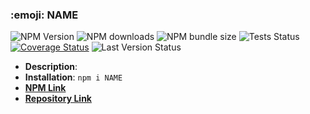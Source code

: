   ### :emoji: NAME
  ![NPM Version](https://img.shields.io/npm/v/NAME.svg)
  ![NPM downloads](https://img.shields.io/npm/dm/NAME.svg)
  ![NPM bundle size](https://img.shields.io/bundlephobia/min/NAME)
  ![Tests Status](https://github.com/gastonpereyra/NAME/workflows/Build%20Status/badge.svg)
  [![Coverage Status](https://img.shields.io/coveralls/github/gastonpereyra/NAME/master.svg)](https://coveralls.io/r/gastonpereyra/NAME?branch=master)
  ![Last Version Status](https://github.com/gastonpereyra/packages-status/workflows/NAME-Status/badge.svg)

  - **Description**: 
  - **Installation**: `npm i NAME`
  - [**NPM Link**](https://www.npmjs.com/package/NAME)
  - [**Repository Link**](https://github.com/gastonpereyra/NAME)